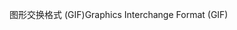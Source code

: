 <span data-ttu-id="e88a0-101">图形交换格式 (GIF)</span><span class="sxs-lookup"><span data-stu-id="e88a0-101">Graphics Interchange Format (GIF)</span></span>